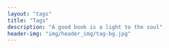 ```yaml
---
layout: "tags"
title: "Tags"
description: "A good book is a light to the soul"
header-img: "img/header_img/tag-bg.jpg"
---
```

